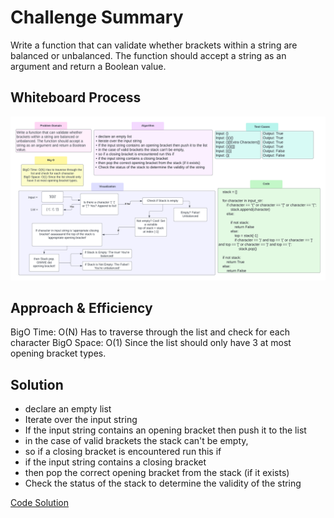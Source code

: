 # Challenge Summary
<!-- Description of the challenge -->
Write a function that can validate whether brackets within a string are balanced or unbalanced.
The function should accept a string as an argument and return a Boolean value.

## Whiteboard Process
<!-- Embedded whiteboard image -->
![Whiteboard](../../docs/stack_queue_brackets/CodeChallenge13.png)

## Approach & Efficiency
<!-- What approach did you take? Why? What is the Big O space/time for this approach? -->
BigO Time: O(N) Has to traverse through the list and check for each character
BigO Space: O(1) Since the list should only have 3 at most opening bracket types.


## Solution
<!-- Show how to run your code, and examples of it in action -->
* declare an empty list
* Iterate over the input string
* If the input string contains an opening bracket then push it to the list
* in the case of valid brackets the stack can't be empty,
* so if a closing bracket is encountered run this if
* if the input string contains a closing bracket
* then pop the correct opening bracket from the stack (if it exists)
* Check the status of the stack to determine the validity of the string

[Code Solution](../../code_challenges/stack_queue_brackets.py)
